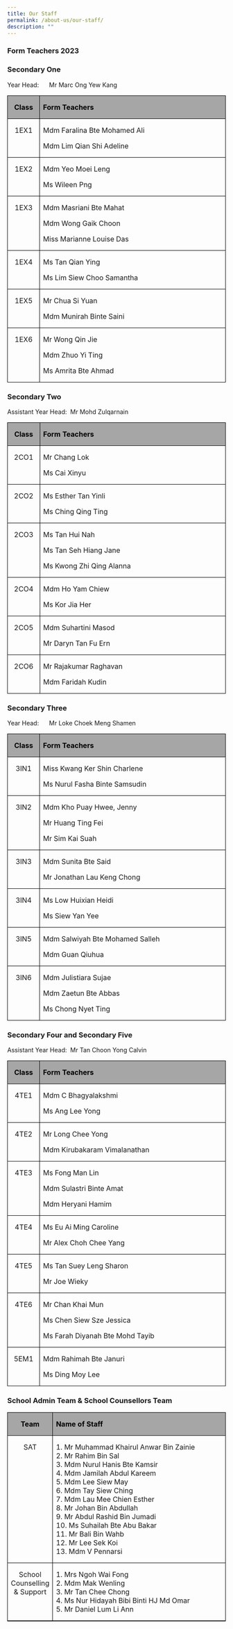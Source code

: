 ```yaml
---
title: Our Staff
permalink: /about-us/our-staff/
description: ""
---
```

### Form Teachers 2023
### **Secondary One**

Year Head:&nbsp;&nbsp;&nbsp;&nbsp;&nbsp; Mr Marc Ong Yew Kang
<table style="border-collapse:collapse;border:none;mso-border-alt:solid windowtext .5pt;
 mso-yfti-tbllook:1184;mso-padding-alt:0cm 5.4pt 0cm 5.4pt" cellpadding="0" cellspacing="0" border="1" class="MsoTableGrid"><tbody><tr style="mso-yfti-irow:0;mso-yfti-firstrow:yes"><td style="width:49.25pt;border:solid windowtext 1.0pt;
  mso-border-alt:solid windowtext .5pt;background:#A6A6A6;mso-background-themecolor:
  background1;mso-background-themeshade:166;padding:0cm 5.4pt 0cm 5.4pt" valign="top" width="66"><p style="text-align:center" align="center" class="MsoNoSpacing"><b><span style="font-size:12.0pt;color:black;mso-color-alt:windowtext">Class</span></b><b><span style="font-size:12.0pt"></span></b></p></td><td style="width:418.25pt;border:solid windowtext 1.0pt;
  border-left:none;mso-border-left-alt:solid windowtext .5pt;mso-border-alt:
  solid windowtext .5pt;background:#A6A6A6;mso-background-themecolor:background1;
  mso-background-themeshade:166;padding:0cm 5.4pt 0cm 5.4pt" valign="top" width="558"><p class="MsoNoSpacing"><b><span style="font-size:12.0pt;color:black;
  mso-color-alt:windowtext">Form Teachers</span></b><b><span style="font-size:
  12.0pt"></span></b></p></td></tr><tr style="mso-yfti-irow:1"><td style="width:49.25pt;border:solid windowtext 1.0pt;
  border-top:none;mso-border-top-alt:solid windowtext .5pt;mso-border-alt:solid windowtext .5pt;
  padding:0cm 5.4pt 0cm 5.4pt" valign="top" width="66"><p style="text-align:center" align="center" class="MsoNoSpacing"><span style="font-size:12.0pt">1EX1</span></p></td><td style="width:418.25pt;border-top:none;border-left:
  none;border-bottom:solid windowtext 1.0pt;border-right:solid windowtext 1.0pt;
  mso-border-top-alt:solid windowtext .5pt;mso-border-left-alt:solid windowtext .5pt;
  mso-border-alt:solid windowtext .5pt;padding:0cm 5.4pt 0cm 5.4pt" valign="top" width="558"><p class="MsoNoSpacing"><span style="font-size:12.0pt">Mdm Faralina Bte Mohamed Ali</span></p><p class="MsoNoSpacing"><span style="font-size:12.0pt">Mdm Lim Qian Shi Adeline</span></p></td></tr><tr style="mso-yfti-irow:2"><td style="width:49.25pt;border:solid windowtext 1.0pt;
  border-top:none;mso-border-top-alt:solid windowtext .5pt;mso-border-alt:solid windowtext .5pt;
  padding:0cm 5.4pt 0cm 5.4pt" valign="top" width="66"><p style="text-align:center" align="center" class="MsoNoSpacing"><span style="font-size:12.0pt">1EX2</span></p></td><td style="width:418.25pt;border-top:none;border-left:
  none;border-bottom:solid windowtext 1.0pt;border-right:solid windowtext 1.0pt;
  mso-border-top-alt:solid windowtext .5pt;mso-border-left-alt:solid windowtext .5pt;
  mso-border-alt:solid windowtext .5pt;padding:0cm 5.4pt 0cm 5.4pt" valign="top" width="558"><p class="MsoNoSpacing"><span style="font-size:12.0pt">Mdm Yeo Moei Leng</span></p><p class="MsoNoSpacing"><span style="font-size:12.0pt">Ms Wileen Png</span></p></td></tr><tr style="mso-yfti-irow:3"><td style="width:49.25pt;border:solid windowtext 1.0pt;
  border-top:none;mso-border-top-alt:solid windowtext .5pt;mso-border-alt:solid windowtext .5pt;
  padding:0cm 5.4pt 0cm 5.4pt" valign="top" width="66"><p style="text-align:center" align="center" class="MsoNoSpacing"><span style="font-size:12.0pt">1EX3</span></p></td><td style="width:418.25pt;border-top:none;border-left:
  none;border-bottom:solid windowtext 1.0pt;border-right:solid windowtext 1.0pt;
  mso-border-top-alt:solid windowtext .5pt;mso-border-left-alt:solid windowtext .5pt;
  mso-border-alt:solid windowtext .5pt;padding:0cm 5.4pt 0cm 5.4pt" valign="top" width="558"><p class="MsoNoSpacing"><span style="font-size:12.0pt">Mdm Masriani Bte Mahat</span></p><p class="MsoNoSpacing"><span style="font-size:12.0pt">Mdm Wong Gaik Choon</span></p><p class="MsoNoSpacing"><span style="font-size:12.0pt">Miss Marianne Louise Das</span></p></td></tr><tr style="mso-yfti-irow:4"><td style="width:49.25pt;border:solid windowtext 1.0pt;
  border-top:none;mso-border-top-alt:solid windowtext .5pt;mso-border-alt:solid windowtext .5pt;
  padding:0cm 5.4pt 0cm 5.4pt" valign="top" width="66"><p style="text-align:center" align="center" class="MsoNoSpacing"><span style="font-size:12.0pt">1EX4</span></p></td><td style="width:418.25pt;border-top:none;border-left:
  none;border-bottom:solid windowtext 1.0pt;border-right:solid windowtext 1.0pt;
  mso-border-top-alt:solid windowtext .5pt;mso-border-left-alt:solid windowtext .5pt;
  mso-border-alt:solid windowtext .5pt;padding:0cm 5.4pt 0cm 5.4pt" valign="top" width="558"><p class="MsoNoSpacing"><span style="font-size:12.0pt">Ms Tan Qian Ying</span></p><p class="MsoNoSpacing"><span style="font-size:12.0pt">Ms Lim Siew Choo Samantha</span></p></td></tr><tr style="mso-yfti-irow:5"><td style="width:49.25pt;border:solid windowtext 1.0pt;
  border-top:none;mso-border-top-alt:solid windowtext .5pt;mso-border-alt:solid windowtext .5pt;
  padding:0cm 5.4pt 0cm 5.4pt" valign="top" width="66"><p style="text-align:center" align="center" class="MsoNoSpacing"><span style="font-size:12.0pt">1EX5</span></p></td><td style="width:418.25pt;border-top:none;border-left:
  none;border-bottom:solid windowtext 1.0pt;border-right:solid windowtext 1.0pt;
  mso-border-top-alt:solid windowtext .5pt;mso-border-left-alt:solid windowtext .5pt;
  mso-border-alt:solid windowtext .5pt;padding:0cm 5.4pt 0cm 5.4pt" valign="top" width="558"><p class="MsoNoSpacing"><span style="font-size:12.0pt">Mr Chua Si Yuan</span></p><p class="MsoNoSpacing"><span style="font-size:12.0pt">Mdm Munirah Binte Saini</span></p></td></tr><tr style="mso-yfti-irow:6;mso-yfti-lastrow:yes"><td style="width:49.25pt;border:solid windowtext 1.0pt;
  border-top:none;mso-border-top-alt:solid windowtext .5pt;mso-border-alt:solid windowtext .5pt;
  padding:0cm 5.4pt 0cm 5.4pt" valign="top" width="66"><p style="text-align:center" align="center" class="MsoNoSpacing"><span style="font-size:12.0pt">1EX6</span></p></td><td style="width:418.25pt;border-top:none;border-left:
  none;border-bottom:solid windowtext 1.0pt;border-right:solid windowtext 1.0pt;
  mso-border-top-alt:solid windowtext .5pt;mso-border-left-alt:solid windowtext .5pt;
  mso-border-alt:solid windowtext .5pt;padding:0cm 5.4pt 0cm 5.4pt" valign="top" width="558"><p class="MsoNoSpacing"><span style="font-size:12.0pt">Mr Wong Qin Jie</span></p><p class="MsoNoSpacing"><span style="font-size:12.0pt">Mdm Zhuo Yi Ting</span></p><p class="MsoNoSpacing"><span style="font-size:12.0pt">Ms Amrita Bte Ahmad</span></p></td></tr></tbody></table>

### **Secondary Two**
Assistant Year Head:&nbsp; Mr Mohd Zulqarnain
<table style="border-collapse:collapse;border:none;mso-border-alt:solid windowtext .5pt;
 mso-yfti-tbllook:1184;mso-padding-alt:0cm 5.4pt 0cm 5.4pt" cellpadding="0" cellspacing="0" border="1" class="MsoTableGrid"><tbody><tr style="mso-yfti-irow:0;mso-yfti-firstrow:yes"><td style="width:49.25pt;border:solid windowtext 1.0pt;
  mso-border-alt:solid windowtext .5pt;background:#A6A6A6;mso-background-themecolor:
  background1;mso-background-themeshade:166;padding:0cm 5.4pt 0cm 5.4pt" valign="top" width="66"><p style="text-align:center" align="center" class="MsoNoSpacing"><b><span style="font-size:12.0pt;color:black;mso-color-alt:windowtext">Class</span></b><b><span style="font-size:12.0pt"></span></b></p></td><td style="width:418.25pt;border:solid windowtext 1.0pt;
  border-left:none;mso-border-left-alt:solid windowtext .5pt;mso-border-alt:
  solid windowtext .5pt;background:#A6A6A6;mso-background-themecolor:background1;
  mso-background-themeshade:166;padding:0cm 5.4pt 0cm 5.4pt" valign="top" width="558"><p class="MsoNoSpacing"><b><span style="font-size:12.0pt;color:black;
  mso-color-alt:windowtext">Form Teachers</span></b><b><span style="font-size:
  12.0pt"></span></b></p></td></tr><tr style="mso-yfti-irow:1"><td style="width:49.25pt;border:solid windowtext 1.0pt;
  border-top:none;mso-border-top-alt:solid windowtext .5pt;mso-border-alt:solid windowtext .5pt;
  padding:0cm 5.4pt 0cm 5.4pt" valign="top" width="66"><p style="text-align:center" align="center" class="MsoNoSpacing"><span style="font-size:12.0pt">2CO1</span></p></td><td style="width:418.25pt;border-top:none;border-left:
  none;border-bottom:solid windowtext 1.0pt;border-right:solid windowtext 1.0pt;
  mso-border-top-alt:solid windowtext .5pt;mso-border-left-alt:solid windowtext .5pt;
  mso-border-alt:solid windowtext .5pt;padding:0cm 5.4pt 0cm 5.4pt" valign="top" width="558"><p class="MsoNoSpacing"><span style="font-size:12.0pt">Mr Chang Lok</span></p><p class="MsoNoSpacing"><span style="font-size:12.0pt">Ms Cai Xinyu</span></p></td></tr><tr style="mso-yfti-irow:2"><td style="width:49.25pt;border:solid windowtext 1.0pt;
  border-top:none;mso-border-top-alt:solid windowtext .5pt;mso-border-alt:solid windowtext .5pt;
  padding:0cm 5.4pt 0cm 5.4pt" valign="top" width="66"><p style="text-align:center" align="center" class="MsoNoSpacing"><span style="font-size:12.0pt">2CO2</span></p></td><td style="width:418.25pt;border-top:none;border-left:
  none;border-bottom:solid windowtext 1.0pt;border-right:solid windowtext 1.0pt;
  mso-border-top-alt:solid windowtext .5pt;mso-border-left-alt:solid windowtext .5pt;
  mso-border-alt:solid windowtext .5pt;padding:0cm 5.4pt 0cm 5.4pt" valign="top" width="558"><p class="MsoNoSpacing"><span style="font-size:12.0pt">Ms Esther Tan Yinli</span></p><p class="MsoNoSpacing"><span style="font-size:12.0pt">Ms Ching Qing Ting</span></p></td></tr><tr style="mso-yfti-irow:3"><td style="width:49.25pt;border:solid windowtext 1.0pt;
  border-top:none;mso-border-top-alt:solid windowtext .5pt;mso-border-alt:solid windowtext .5pt;
  padding:0cm 5.4pt 0cm 5.4pt" valign="top" width="66"><p style="text-align:center" align="center" class="MsoNoSpacing"><span style="font-size:12.0pt">2CO3</span></p></td><td style="width:418.25pt;border-top:none;border-left:
  none;border-bottom:solid windowtext 1.0pt;border-right:solid windowtext 1.0pt;
  mso-border-top-alt:solid windowtext .5pt;mso-border-left-alt:solid windowtext .5pt;
  mso-border-alt:solid windowtext .5pt;padding:0cm 5.4pt 0cm 5.4pt" valign="top" width="558"><p class="MsoNoSpacing"><span style="font-size:12.0pt">Ms Tan Hui Nah</span></p><p class="MsoNoSpacing"><span style="font-size:12.0pt">Ms Tan Seh Hiang Jane</span></p><p class="MsoNoSpacing"><span style="font-size:12.0pt">Ms Kwong Zhi Qing Alanna</span></p></td></tr><tr style="mso-yfti-irow:4"><td style="width:49.25pt;border:solid windowtext 1.0pt;
  border-top:none;mso-border-top-alt:solid windowtext .5pt;mso-border-alt:solid windowtext .5pt;
  padding:0cm 5.4pt 0cm 5.4pt" valign="top" width="66"><p style="text-align:center" align="center" class="MsoNoSpacing"><span style="font-size:12.0pt">2CO4</span></p></td><td style="width:418.25pt;border-top:none;border-left:
  none;border-bottom:solid windowtext 1.0pt;border-right:solid windowtext 1.0pt;
  mso-border-top-alt:solid windowtext .5pt;mso-border-left-alt:solid windowtext .5pt;
  mso-border-alt:solid windowtext .5pt;padding:0cm 5.4pt 0cm 5.4pt" valign="top" width="558"><p class="MsoNoSpacing"><span style="font-size:12.0pt">Mdm Ho Yam Chiew</span></p><p class="MsoNoSpacing"><span style="font-size:12.0pt">Ms Kor Jia Her</span></p></td></tr><tr style="mso-yfti-irow:5"><td style="width:49.25pt;border:solid windowtext 1.0pt;
  border-top:none;mso-border-top-alt:solid windowtext .5pt;mso-border-alt:solid windowtext .5pt;
  padding:0cm 5.4pt 0cm 5.4pt" valign="top" width="66"><p style="text-align:center" align="center" class="MsoNoSpacing"><span style="font-size:12.0pt">2CO5</span></p></td><td style="width:418.25pt;border-top:none;border-left:
  none;border-bottom:solid windowtext 1.0pt;border-right:solid windowtext 1.0pt;
  mso-border-top-alt:solid windowtext .5pt;mso-border-left-alt:solid windowtext .5pt;
  mso-border-alt:solid windowtext .5pt;padding:0cm 5.4pt 0cm 5.4pt" valign="top" width="558"><p class="MsoNoSpacing"><span style="font-size:12.0pt">Mdm Suhartini Masod</span></p><p class="MsoNoSpacing"><span style="font-size:12.0pt">Mr Daryn Tan Fu Ern</span></p></td></tr><tr style="mso-yfti-irow:6;mso-yfti-lastrow:yes"><td style="width:49.25pt;border:solid windowtext 1.0pt;
  border-top:none;mso-border-top-alt:solid windowtext .5pt;mso-border-alt:solid windowtext .5pt;
  padding:0cm 5.4pt 0cm 5.4pt" valign="top" width="66"><p style="text-align:center" align="center" class="MsoNoSpacing"><span style="font-size:12.0pt">2CO6</span></p></td><td style="width:418.25pt;border-top:none;border-left:
  none;border-bottom:solid windowtext 1.0pt;border-right:solid windowtext 1.0pt;
  mso-border-top-alt:solid windowtext .5pt;mso-border-left-alt:solid windowtext .5pt;
  mso-border-alt:solid windowtext .5pt;padding:0cm 5.4pt 0cm 5.4pt" valign="top" width="558"><p class="MsoNoSpacing"><span style="font-size:12.0pt">Mr Rajakumar Raghavan</span></p><p class="MsoNoSpacing"><span style="font-size:12.0pt">Mdm Faridah Kudin</span></p></td></tr></tbody></table>

### **Secondary Three**
Year Head:&nbsp;&nbsp;&nbsp;&nbsp;&nbsp; Mr Loke Choek Meng Shamen

<table style="border-collapse:collapse;border:none;mso-border-alt:solid windowtext .5pt;
 mso-yfti-tbllook:1184;mso-padding-alt:0cm 5.4pt 0cm 5.4pt" cellpadding="0" cellspacing="0" border="1" class="MsoTableGrid"><tbody><tr style="mso-yfti-irow:0;mso-yfti-firstrow:yes"><td style="width:49.25pt;border:solid windowtext 1.0pt;
  mso-border-alt:solid windowtext .5pt;background:#A6A6A6;mso-background-themecolor:
  background1;mso-background-themeshade:166;padding:0cm 5.4pt 0cm 5.4pt" valign="top" width="66"><p style="text-align:center" align="center" class="MsoNoSpacing"><b><span style="font-size:12.0pt;color:black;mso-color-alt:windowtext">Class</span></b><b><span style="font-size:12.0pt"></span></b></p></td><td style="width:418.25pt;border:solid windowtext 1.0pt;
  border-left:none;mso-border-left-alt:solid windowtext .5pt;mso-border-alt:
  solid windowtext .5pt;background:#A6A6A6;mso-background-themecolor:background1;
  mso-background-themeshade:166;padding:0cm 5.4pt 0cm 5.4pt" valign="top" width="558"><p class="MsoNoSpacing"><b><span style="font-size:12.0pt;color:black;
  mso-color-alt:windowtext">Form Teachers</span></b><b><span style="font-size:
  12.0pt"></span></b></p></td></tr><tr style="mso-yfti-irow:1"><td style="width:49.25pt;border:solid windowtext 1.0pt;
  border-top:none;mso-border-top-alt:solid windowtext .5pt;mso-border-alt:solid windowtext .5pt;
  padding:0cm 5.4pt 0cm 5.4pt" valign="top" width="66"><p style="text-align:center" align="center" class="MsoNoSpacing"><span style="font-size:12.0pt">3IN1</span></p></td><td style="width:418.25pt;border-top:none;border-left:
  none;border-bottom:solid windowtext 1.0pt;border-right:solid windowtext 1.0pt;
  mso-border-top-alt:solid windowtext .5pt;mso-border-left-alt:solid windowtext .5pt;
  mso-border-alt:solid windowtext .5pt;padding:0cm 5.4pt 0cm 5.4pt" valign="top" width="558"><p class="MsoNoSpacing"><span style="font-size:12.0pt">Miss Kwang Ker Shin Charlene</span></p><p class="MsoNoSpacing"><span style="font-size:12.0pt">Ms Nurul Fasha Binte Samsudin</span></p></td></tr><tr style="mso-yfti-irow:2"><td style="width:49.25pt;border:solid windowtext 1.0pt;
  border-top:none;mso-border-top-alt:solid windowtext .5pt;mso-border-alt:solid windowtext .5pt;
  padding:0cm 5.4pt 0cm 5.4pt" valign="top" width="66"><p style="text-align:center" align="center" class="MsoNoSpacing"><span style="font-size:12.0pt">3IN2</span></p></td><td style="width:418.25pt;border-top:none;border-left:
  none;border-bottom:solid windowtext 1.0pt;border-right:solid windowtext 1.0pt;
  mso-border-top-alt:solid windowtext .5pt;mso-border-left-alt:solid windowtext .5pt;
  mso-border-alt:solid windowtext .5pt;padding:0cm 5.4pt 0cm 5.4pt" valign="top" width="558"><p class="MsoNoSpacing"><span style="font-size:12.0pt">Mdm Kho Puay Hwee, Jenny</span></p><p class="MsoNoSpacing"><span style="font-size:12.0pt">Mr Huang Ting Fei</span></p><p class="MsoNoSpacing"><span style="font-size:12.0pt">Mr Sim Kai Suah</span></p></td></tr><tr style="mso-yfti-irow:3"><td style="width:49.25pt;border:solid windowtext 1.0pt;
  border-top:none;mso-border-top-alt:solid windowtext .5pt;mso-border-alt:solid windowtext .5pt;
  padding:0cm 5.4pt 0cm 5.4pt" valign="top" width="66"><p style="text-align:center" align="center" class="MsoNoSpacing"><span style="font-size:12.0pt">3IN3</span></p></td><td style="width:418.25pt;border-top:none;border-left:
  none;border-bottom:solid windowtext 1.0pt;border-right:solid windowtext 1.0pt;
  mso-border-top-alt:solid windowtext .5pt;mso-border-left-alt:solid windowtext .5pt;
  mso-border-alt:solid windowtext .5pt;padding:0cm 5.4pt 0cm 5.4pt" valign="top" width="558"><p class="MsoNoSpacing"><span style="font-size:12.0pt">Mdm Sunita Bte Said</span></p><p class="MsoNoSpacing"><span style="font-size:12.0pt">Mr Jonathan Lau Keng Chong</span></p></td></tr><tr style="mso-yfti-irow:4"><td style="width:49.25pt;border:solid windowtext 1.0pt;
  border-top:none;mso-border-top-alt:solid windowtext .5pt;mso-border-alt:solid windowtext .5pt;
  padding:0cm 5.4pt 0cm 5.4pt" valign="top" width="66"><p style="text-align:center" align="center" class="MsoNoSpacing"><span style="font-size:12.0pt">3IN4</span></p></td><td style="width:418.25pt;border-top:none;border-left:
  none;border-bottom:solid windowtext 1.0pt;border-right:solid windowtext 1.0pt;
  mso-border-top-alt:solid windowtext .5pt;mso-border-left-alt:solid windowtext .5pt;
  mso-border-alt:solid windowtext .5pt;padding:0cm 5.4pt 0cm 5.4pt" valign="top" width="558"><p class="MsoNoSpacing"><span style="font-size:12.0pt">Ms Low Huixian Heidi</span></p><p class="MsoNoSpacing"><span style="font-size:12.0pt">Ms Siew Yan Yee</span></p></td></tr><tr style="mso-yfti-irow:5"><td style="width:49.25pt;border:solid windowtext 1.0pt;
  border-top:none;mso-border-top-alt:solid windowtext .5pt;mso-border-alt:solid windowtext .5pt;
  padding:0cm 5.4pt 0cm 5.4pt" valign="top" width="66"><p style="text-align:center" align="center" class="MsoNoSpacing"><span style="font-size:12.0pt">3IN5</span></p></td><td style="width:418.25pt;border-top:none;border-left:
  none;border-bottom:solid windowtext 1.0pt;border-right:solid windowtext 1.0pt;
  mso-border-top-alt:solid windowtext .5pt;mso-border-left-alt:solid windowtext .5pt;
  mso-border-alt:solid windowtext .5pt;padding:0cm 5.4pt 0cm 5.4pt" valign="top" width="558"><p class="MsoNoSpacing"><span style="font-size:12.0pt">Mdm Salwiyah Bte Mohamed Salleh</span></p><p class="MsoNoSpacing"><span style="font-size:12.0pt">Mdm Guan Qiuhua</span></p></td></tr><tr style="mso-yfti-irow:6;mso-yfti-lastrow:yes"><td style="width:49.25pt;border:solid windowtext 1.0pt;
  border-top:none;mso-border-top-alt:solid windowtext .5pt;mso-border-alt:solid windowtext .5pt;
  padding:0cm 5.4pt 0cm 5.4pt" valign="top" width="66"><p style="text-align:center" align="center" class="MsoNoSpacing"><span style="font-size:12.0pt">3IN6</span></p></td><td style="width:418.25pt;border-top:none;border-left:
  none;border-bottom:solid windowtext 1.0pt;border-right:solid windowtext 1.0pt;
  mso-border-top-alt:solid windowtext .5pt;mso-border-left-alt:solid windowtext .5pt;
  mso-border-alt:solid windowtext .5pt;padding:0cm 5.4pt 0cm 5.4pt" valign="top" width="558"><p class="MsoNoSpacing"><span style="font-size:12.0pt">Mdm Julistiara Sujae</span></p><p class="MsoNoSpacing"><span style="font-size:12.0pt">Mdm Zaetun Bte Abbas</span></p><p class="MsoNoSpacing"><span style="font-size:12.0pt">Ms Chong Nyet Ting</span></p></td></tr></tbody></table>

### **Secondary Four and Secondary Five**

Assistant Year Head:&nbsp; Mr Tan Choon Yong Calvin

<table style="border-collapse:collapse;border:none;mso-border-alt:solid windowtext .5pt;
 mso-yfti-tbllook:1184;mso-padding-alt:0cm 5.4pt 0cm 5.4pt" cellpadding="0" cellspacing="0" border="1" class="MsoTableGrid"><tbody><tr style="mso-yfti-irow:0;mso-yfti-firstrow:yes"><td style="width:49.25pt;border:solid windowtext 1.0pt;
  mso-border-alt:solid windowtext .5pt;background:#A6A6A6;mso-background-themecolor:
  background1;mso-background-themeshade:166;padding:0cm 5.4pt 0cm 5.4pt" valign="top" width="66"><p style="text-align:center" align="center" class="MsoNoSpacing"><b><span style="font-size:12.0pt;color:black;mso-color-alt:windowtext">Class</span></b><b><span style="font-size:12.0pt"></span></b></p></td><td style="width:418.25pt;border:solid windowtext 1.0pt;
  border-left:none;mso-border-left-alt:solid windowtext .5pt;mso-border-alt:
  solid windowtext .5pt;background:#A6A6A6;mso-background-themecolor:background1;
  mso-background-themeshade:166;padding:0cm 5.4pt 0cm 5.4pt" valign="top" width="558"><p class="MsoNoSpacing"><b><span style="font-size:12.0pt;color:black;
  mso-color-alt:windowtext">Form Teachers</span></b><b><span style="font-size:
  12.0pt"></span></b></p></td></tr><tr style="mso-yfti-irow:1"><td style="width:49.25pt;border:solid windowtext 1.0pt;
  border-top:none;mso-border-top-alt:solid windowtext .5pt;mso-border-alt:solid windowtext .5pt;
  padding:0cm 5.4pt 0cm 5.4pt" valign="top" width="66"><p style="text-align:center" align="center" class="MsoNoSpacing"><span style="font-size:12.0pt">4TE1</span></p></td><td style="width:418.25pt;border-top:none;border-left:
  none;border-bottom:solid windowtext 1.0pt;border-right:solid windowtext 1.0pt;
  mso-border-top-alt:solid windowtext .5pt;mso-border-left-alt:solid windowtext .5pt;
  mso-border-alt:solid windowtext .5pt;padding:0cm 5.4pt 0cm 5.4pt" valign="top" width="558"><p class="MsoNoSpacing"><span style="font-size:12.0pt">Mdm C Bhagyalakshmi</span></p><p class="MsoNoSpacing"><span style="font-size:12.0pt">Ms Ang Lee Yong</span></p></td></tr><tr style="mso-yfti-irow:2"><td style="width:49.25pt;border:solid windowtext 1.0pt;
  border-top:none;mso-border-top-alt:solid windowtext .5pt;mso-border-alt:solid windowtext .5pt;
  padding:0cm 5.4pt 0cm 5.4pt" valign="top" width="66"><p style="text-align:center" align="center" class="MsoNoSpacing"><span style="font-size:12.0pt">4TE2</span></p></td><td style="width:418.25pt;border-top:none;border-left:
  none;border-bottom:solid windowtext 1.0pt;border-right:solid windowtext 1.0pt;
  mso-border-top-alt:solid windowtext .5pt;mso-border-left-alt:solid windowtext .5pt;
  mso-border-alt:solid windowtext .5pt;padding:0cm 5.4pt 0cm 5.4pt" valign="top" width="558"><p class="MsoNoSpacing"><span style="font-size:12.0pt">Mr Long Chee Yong</span></p><p class="MsoNoSpacing"><span style="font-size:12.0pt">Mdm Kirubakaram Vimalanathan</span></p></td></tr><tr style="mso-yfti-irow:3"><td style="width:49.25pt;border:solid windowtext 1.0pt;
  border-top:none;mso-border-top-alt:solid windowtext .5pt;mso-border-alt:solid windowtext .5pt;
  padding:0cm 5.4pt 0cm 5.4pt" valign="top" width="66"><p style="text-align:center" align="center" class="MsoNoSpacing"><span style="font-size:12.0pt">4TE3</span></p></td><td style="width:418.25pt;border-top:none;border-left:
  none;border-bottom:solid windowtext 1.0pt;border-right:solid windowtext 1.0pt;
  mso-border-top-alt:solid windowtext .5pt;mso-border-left-alt:solid windowtext .5pt;
  mso-border-alt:solid windowtext .5pt;padding:0cm 5.4pt 0cm 5.4pt" valign="top" width="558"><p class="MsoNoSpacing"><span style="font-size:12.0pt">Ms Fong Man Lin</span></p><p class="MsoNoSpacing"><span style="font-size:12.0pt">Mdm Sulastri Binte Amat</span></p><p class="MsoNoSpacing"><span style="font-size:12.0pt">Mdm Heryani Hamim</span></p></td></tr><tr style="mso-yfti-irow:4"><td style="width:49.25pt;border:solid windowtext 1.0pt;
  border-top:none;mso-border-top-alt:solid windowtext .5pt;mso-border-alt:solid windowtext .5pt;
  padding:0cm 5.4pt 0cm 5.4pt" valign="top" width="66"><p style="text-align:center" align="center" class="MsoNoSpacing"><span style="font-size:12.0pt">4TE4</span></p></td><td style="width:418.25pt;border-top:none;border-left:
  none;border-bottom:solid windowtext 1.0pt;border-right:solid windowtext 1.0pt;
  mso-border-top-alt:solid windowtext .5pt;mso-border-left-alt:solid windowtext .5pt;
  mso-border-alt:solid windowtext .5pt;padding:0cm 5.4pt 0cm 5.4pt" valign="top" width="558"><p class="MsoNoSpacing"><span style="font-size:12.0pt">Ms Eu Ai Ming Caroline</span></p><p class="MsoNoSpacing"><span style="font-size:12.0pt">Mr Alex Choh Chee Yang</span></p></td></tr><tr style="mso-yfti-irow:5"><td style="width:49.25pt;border:solid windowtext 1.0pt;
  border-top:none;mso-border-top-alt:solid windowtext .5pt;mso-border-alt:solid windowtext .5pt;
  padding:0cm 5.4pt 0cm 5.4pt" valign="top" width="66"><p style="text-align:center" align="center" class="MsoNoSpacing"><span style="font-size:12.0pt">4TE5</span></p></td><td style="width:418.25pt;border-top:none;border-left:
  none;border-bottom:solid windowtext 1.0pt;border-right:solid windowtext 1.0pt;
  mso-border-top-alt:solid windowtext .5pt;mso-border-left-alt:solid windowtext .5pt;
  mso-border-alt:solid windowtext .5pt;padding:0cm 5.4pt 0cm 5.4pt" valign="top" width="558"><p class="MsoNoSpacing"><span style="font-size:12.0pt">Ms Tan Suey Leng Sharon</span></p><p class="MsoNoSpacing"><span style="font-size:12.0pt">Mr Joe Wieky</span></p></td></tr><tr style="mso-yfti-irow:6"><td style="width:49.25pt;border:solid windowtext 1.0pt;
  border-top:none;mso-border-top-alt:solid windowtext .5pt;mso-border-alt:solid windowtext .5pt;
  padding:0cm 5.4pt 0cm 5.4pt" valign="top" width="66"><p style="text-align:center" align="center" class="MsoNoSpacing"><span style="font-size:12.0pt">4TE6</span></p></td><td style="width:418.25pt;border-top:none;border-left:
  none;border-bottom:solid windowtext 1.0pt;border-right:solid windowtext 1.0pt;
  mso-border-top-alt:solid windowtext .5pt;mso-border-left-alt:solid windowtext .5pt;
  mso-border-alt:solid windowtext .5pt;padding:0cm 5.4pt 0cm 5.4pt" valign="top" width="558"><p class="MsoNoSpacing"><span style="font-size:12.0pt">Mr Chan Khai Mun</span></p><p class="MsoNoSpacing"><span style="font-size:12.0pt">Ms Chen Siew Sze Jessica</span></p><p class="MsoNoSpacing"><span style="font-size:12.0pt">Ms Farah Diyanah Bte Mohd Tayib</span></p></td></tr><tr style="mso-yfti-irow:7;mso-yfti-lastrow:yes"><td style="width:49.25pt;border:solid windowtext 1.0pt;
  border-top:none;mso-border-top-alt:solid windowtext .5pt;mso-border-alt:solid windowtext .5pt;
  padding:0cm 5.4pt 0cm 5.4pt" valign="top" width="66"><p style="text-align:center" align="center" class="MsoNoSpacing"><span style="font-size:12.0pt">5EM1</span></p></td><td style="width:418.25pt;border-top:none;border-left:
  none;border-bottom:solid windowtext 1.0pt;border-right:solid windowtext 1.0pt;
  mso-border-top-alt:solid windowtext .5pt;mso-border-left-alt:solid windowtext .5pt;
  mso-border-alt:solid windowtext .5pt;padding:0cm 5.4pt 0cm 5.4pt" valign="top" width="558"><p class="MsoNoSpacing"><span style="font-size:12.0pt">Mdm Rahimah Bte Januri</span></p><p class="MsoNoSpacing"><span style="font-size:12.0pt">Ms Ding Moy Lee</span></p></td></tr></tbody></table>
	
### **School Admin Team &amp; School Counsellors Team**

<table style="border-collapse:collapse;border:none;mso-border-alt:solid windowtext .5pt;
 mso-yfti-tbllook:1184;mso-padding-alt:0cm 5.4pt 0cm 5.4pt" cellpadding="0" cellspacing="0" border="1" class="MsoTableGrid"><tbody><tr style="mso-yfti-irow:0;mso-yfti-firstrow:yes"><td style="width:49.25pt;border:solid windowtext 1.0pt;
  mso-border-alt:solid windowtext .5pt;background:#A6A6A6;mso-background-themecolor:
  background1;mso-background-themeshade:166;padding:0cm 5.4pt 0cm 5.4pt" valign="top" width="66"><p style="text-align:center" align="center" class="MsoNoSpacing"><b><span style="font-size:12.0pt;color:black;mso-color-alt:windowtext">Team</span></b><b><span style="font-size:12.0pt"></span></b></p></td><td style="width:418.25pt;border:solid windowtext 1.0pt;
  border-left:none;mso-border-left-alt:solid windowtext .5pt;mso-border-alt:
  solid windowtext .5pt;background:#A6A6A6;mso-background-themecolor:background1;
  mso-background-themeshade:166;padding:0cm 5.4pt 0cm 5.4pt" valign="top" width="558"><p class="MsoNoSpacing"><b><span style="font-size:12.0pt;color:black;
  mso-color-alt:windowtext">Name of Staff</span></b><b><span style="font-size:
  12.0pt"></span></b></p></td></tr><tr style="mso-yfti-irow:1"><td style="width:49.25pt;border:solid windowtext 1.0pt;
  border-top:none;mso-border-top-alt:solid windowtext .5pt;mso-border-alt:solid windowtext .5pt;
  padding:0cm 5.4pt 0cm 5.4pt" valign="top" width="66"><p style="text-align:center" align="center" class="MsoNoSpacing"><span style="font-size:12.0pt">SAT</span></p></td><td style="width:418.25pt;border-top:none;border-left:
  none;border-bottom:solid windowtext 1.0pt;border-right:solid windowtext 1.0pt;
  mso-border-top-alt:solid windowtext .5pt;mso-border-left-alt:solid windowtext .5pt;
  mso-border-alt:solid windowtext .5pt;padding:0cm 5.4pt 0cm 5.4pt" valign="top" width="558"><p class="MsoNoSpacing"><span style="font-size:12.0pt">1. Mr Muhammad Khairul Anwar Bin Zainie<br>2. Mr Rahim Bin Sal<br>3. Mdm Nurul Hanis Bte Kamsir<br>4. Mdm Jamilah Abdul Kareem<br>5. Mdm Lee Siew May<br>6. Mdm Tay Siew Ching<br>7. Mdm Lau Mee Chien Esther<br>8. Mr Johan Bin Abdullah<br> 9. Mr Abdul Rashid Bin Jumadi<br> 10. Ms Suhailah Bte Abu Bakar<br>11. Mr Bali Bin Wahb<br>12. Mr Lee Sek Koi<br>13. Mdm V Pennarsi</span></p></td></tr><tr style="mso-yfti-irow:2"><td style="width:49.25pt;border:solid windowtext 1.0pt;
  border-top:none;mso-border-top-alt:solid windowtext .5pt;mso-border-alt:solid windowtext .5pt;
  padding:0cm 5.4pt 0cm 5.4pt" valign="top" width="66"><p style="text-align:center" align="center" class="MsoNoSpacing"><span style="font-size:12.0pt">School Counselling &amp; Support</span></p></td><td style="width:418.25pt;border-top:none;border-left:
  none;border-bottom:solid windowtext 1.0pt;border-right:solid windowtext 1.0pt;
  mso-border-top-alt:solid windowtext .5pt;mso-border-left-alt:solid windowtext .5pt;
  mso-border-alt:solid windowtext .5pt;padding:0cm 5.4pt 0cm 5.4pt" valign="top" width="558"><p class="MsoNoSpacing"><span style="font-size:12.0pt">1. Mrs Ngoh Wai Fong<br>2. Mdm Mak Wenling<br>3. Mr Tan Chee Chong<br>4. Ms Nur Hidayah Bibi Binti HJ Md Omar<br>5. Mr Daniel Lum Li Ann</span></p><p class="MsoNoSpacing"><span style="font-size:12.0pt"></span></p></td></tr><tr style="mso-yfti-irow:3"><td style="width:49.25pt;border:solid windowtext 1.0pt;
  border-top:none;mso-border-top-alt:solid windowtext .5pt;mso-border-alt:solid windowtext .5pt;
  padding:0cm 5.4pt 0cm 5.4pt" valign="top" width="66"></td></tr></tbody></table>